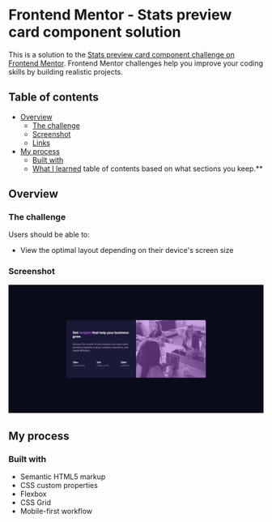 # Frontend Mentor - Stats preview card component solution

This is a solution to the [Stats preview card component challenge on Frontend Mentor](https://www.frontendmentor.io/challenges/stats-preview-card-component-8JqbgoU62). Frontend Mentor challenges help you improve your coding skills by building realistic projects. 

## Table of contents

- [Overview](#overview)
  - [The challenge](#the-challenge)
  - [Screenshot](#screenshot)
  - [Links](#links)
- [My process](#my-process)
  - [Built with](#built-with)
  - [What I learned](#what-i-learned) table of contents based on what sections you keep.**

## Overview

### The challenge

Users should be able to:

- View the optimal layout depending on their device's screen size

### Screenshot

![](screenshot.png)

## My process

### Built with

- Semantic HTML5 markup
- CSS custom properties
- Flexbox
- CSS Grid
- Mobile-first workflow
